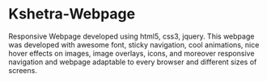 # Kshetra-Webpage
Responsive Webpage developed using html5, css3, jquery. This webpage was developed with awesome font, sticky navigation, cool animations, nice hover effects on images, image overlays, icons, and moreover responsive navigation and webpage adaptable to every browser and different sizes of screens.
